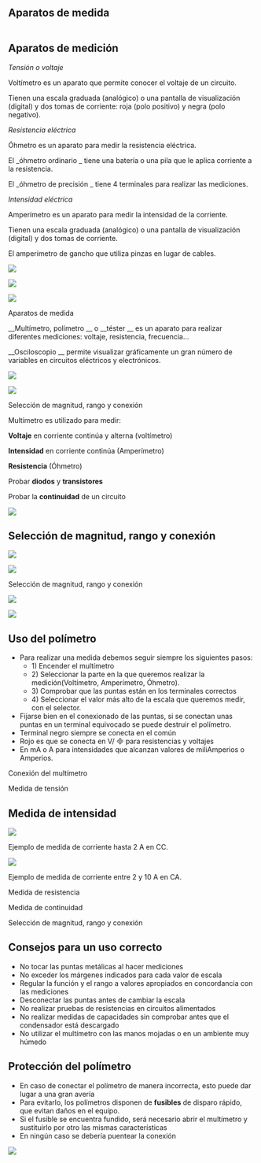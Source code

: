## Aparatos de medida

```

```

## Aparatos de medición

_Tensión o voltaje_

Voltímetro es un aparato que permite conocer el voltaje de un circuito\.

Tienen una escala graduada \(analógico\) o una pantalla de visualización \(digital\) y dos tomas de corriente: roja \(polo positivo\) y negra \(polo negativo\)\.

_Resistencia eléctrica_

Óhmetro es un aparato para medir la resistencia eléctrica\.

El  _óhmetro ordinario _ tiene una batería o una pila que le aplica corriente a la resistencia\.

El  _óhmetro de precisión _ tiene 4 terminales para realizar las mediciones\.

_Intensidad eléctrica_

Amperímetro es un aparato para medir la intensidad de la corriente\.

Tienen una escala graduada \(analógico\) o una pantalla de visualización \(digital\) y dos tomas de corriente\.

El amperímetro de gancho que utiliza pinzas en lugar de cables\.

![](img/2_Aparatos_de_medida0.jpg)

![](img/2_Aparatos_de_medida1.jpg)

![](img/2_Aparatos_de_medida2.jpg)

Aparatos de medida

__Multímetro, polímetro __ o  __téster __ es un aparato para realizar diferentes mediciones: voltaje, resistencia, frecuencia…

__Osciloscopio __ permite visualizar gráficamente un gran número de variables en circuitos eléctricos y electrónicos\.

![](img/2_Aparatos_de_medida3.jpg)

![](img/2_Aparatos_de_medida4.jpg)

Selección de magnitud, rango y conexión

Multímetro es utilizado para medir:

__Voltaje__  en corriente  continúa y alterna  \(voltímetro\)

__Intensidad__  en corriente  continúa \(Amperímetro\)

__Resistencia__  \(Óhmetro\)

Probar  __diodos__  y  __transistores__

Probar la  __continuidad__  de un circuito

![](img/2_Aparatos_de_medida5.png)

## Selección de magnitud, rango y conexión

![](img/2_Aparatos_de_medida6.png)

![](img/2_Aparatos_de_medida7.png)

Selección de magnitud, rango y conexión

![](img/2_Aparatos_de_medida8.png)

![](img/2_Aparatos_de_medida9.png)

## Uso del polímetro

* Para realizar una medida debemos seguir siempre los siguientes pasos:
  * 1\) Encender el multímetro
  * 2\) Seleccionar la parte en la que queremos realizar la medición\(Voltímetro, Amperímetro, Óhmetro\)\.
  * 3\) Comprobar que las puntas están en los terminales correctos
  * 4\) Seleccionar el valor más alto de la escala que queremos medir, con el selector\.
* Fijarse bien en el conexionado de las puntas, si se conectan unas puntas en un terminal equivocado se puede destruir el polímetro\.
* Terminal negro siempre se conecta en el común
* Rojo es que se conecta en V/  para resistencias y voltajes
* En mA o A para intensidades que alcanzan valores de miliAmperios o Amperios\.

Conexión del multímetro

Medida de tensión

## Medida de intensidad

![](img/2_Aparatos_de_medida10.png)

Ejemplo de medida de corriente hasta 2 A en CC\.

![](img/2_Aparatos_de_medida11.png)

Ejemplo de medida de corriente entre 2 y 10 A en CA\.

Medida de resistencia

Medida de continuidad

Selección de magnitud, rango y conexión

## Consejos para un uso correcto

- No tocar las puntas metálicas al hacer mediciones
- No exceder los márgenes indicados para cada valor de escala
- Regular la función y el rango a valores apropiados en concordancia con las mediciones
- Desconectar las puntas antes de cambiar la escala
- No realizar pruebas de resistencias en circuitos alimentados
- No realizar medidas de capacidades sin comprobar antes que el condensador está descargado
- No utilizar el multímetro con las manos mojadas o en un ambiente muy húmedo

## Protección del polímetro

- En caso de conectar el polímetro de manera incorrecta, esto puede dar lugar a una gran avería
- Para evitarlo, los polímetros disponen de  __fusibles__  de disparo rápido, que evitan daños en el equipo\.
- Si el fusible se encuentra fundido, será necesario abrir el multímetro y sustituirlo por otro las mismas características
- En ningún caso se debería puentear la conexión

![](img/2_Aparatos_de_medida12.png)


